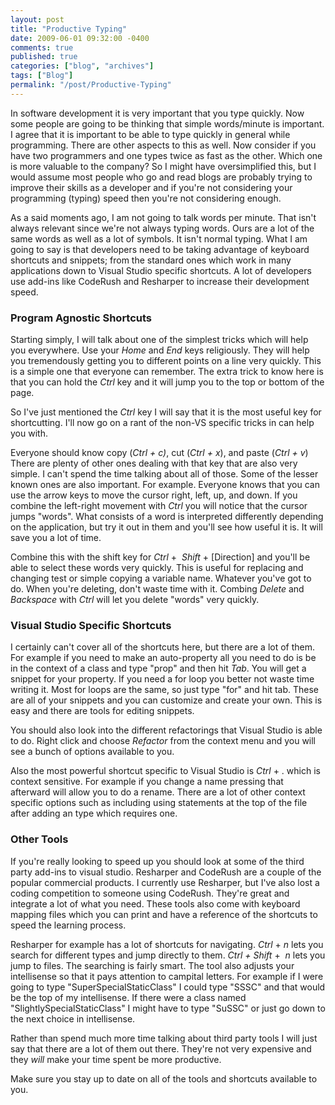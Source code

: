 ```yaml
---
layout: post
title: "Productive Typing"
date: 2009-06-01 09:32:00 -0400
comments: true
published: true
categories: ["blog", "archives"]
tags: ["Blog"]
permalink: "/post/Productive-Typing"
---
```

<!-- more -->

<p>In software development it is very important that you type quickly. Now some people are going to be thinking that simple words/minute is important. I agree that it is important to be able to type quickly in general while programming. There are other aspects to this as well. Now consider if you have two programmers and one types twice as fast as the other. Which one is more valuable to the company? So I might have oversimplified this, but I would assume most people who go and read blogs are probably trying to improve their skills as a developer and if you're not considering your programming (typing) speed then you're not considering enough.</p>
<p>As a said moments ago, I am not going to talk words per minute. That isn't always relevant since we're not always typing words. Ours are a lot of the same words as well as a lot of symbols. It isn't normal typing. What I am going to say is that developers need to be taking advantage of keyboard shortcuts and snippets; from the standard ones which work in many applications down to Visual Studio specific shortcuts. A lot of developers use add-ins like CodeRush and Resharper to increase their development speed.</p>
<h3>Program Agnostic Shortcuts</h3>
<p>Starting simply, I will talk about one of the simplest tricks which will help you everywhere. Use your <em>Home</em> and <em>End</em> keys religiously. They will help you tremendously getting you to different points on a line very quickly. This is a simple one that everyone can remember. The extra trick to know here is that you can hold the <em>Ctrl</em> key and it will jump you to the top or bottom of the page.</p>
<p>So I've just mentioned the <em>Ctrl</em> key I will say that it is the most useful key for shortcutting. I'll now go on a rant of the non-VS specific tricks in can help you with.</p>
<p>Everyone should know copy (<em>Ctrl + c)</em>, cut (<em>Ctrl + x</em>), and paste (<em>Ctrl + v</em>) There are plenty of other ones dealing with that key that are also very simple. I can't spend the time talking about all of those. Some of the lesser known ones are also important. For example. Everyone knows that you can use the arrow keys to move the cursor right, left, up, and down. If you combine the left-right movement with <em>Ctrl</em> you will notice that the cursor jumps "words". What consists of a word is interpreted differently depending on the application, but try it out in them and you'll see how useful it is. It will save you a lot of time.</p>
<p>Combine this with the shift key for <em>Ctrl</em> +<em>&nbsp; Shift</em> + [Direction] and you'll be able to select these words very quickly. This is useful for replacing and changing test or simple copying a variable name. Whatever you've got to do. When you're deleting, don't waste time with it. Combing <em>Delete</em> and <em>Backspace</em> with <em>Ctrl</em> will let you delete "words" very quickly.</p>
<h3>Visual Studio Specific Shortcuts</h3>
<p>I certainly can't cover all of the shortcuts here, but there are a lot of them. For example if you need to make an auto-property all you need to do is be in the context of a class and type "prop" and then hit <em>Tab</em>. You will get a snippet for your property. If you need a for loop you better not waste time writing it. Most for loops are the same, so just type "for" and hit tab. These are all of your snippets and you can customize and create your own. This is easy and there are tools for editing snippets.</p>
<p>You should also look into the different refactorings that Visual Studio is able to do. Right click and choose <em>Refactor</em> from the context menu and you will see a bunch of options available to you.</p>
<p>Also the most powerful shortcut specific to Visual Studio is <em>Ctrl</em> + . which is context sensitive. For example if you change a name pressing that afterward will allow you to do a rename. There are a lot of other context specific options such as including using statements at the top of the file after adding an type which requires one.</p>
<h3>Other Tools</h3>
<p>If you're really looking to speed up you should look at some of the third party add-ins to visual studio. Resharper and CodeRush are a couple of the popular commercial products. I currently use Resharper, but I've also lost a coding competition to someone using CodeRush. They're great and integrate a lot of what you need. These tools also come with keyboard mapping files which you can print and have a reference of the shortcuts to speed the learning process.</p>
<p>Resharper for example has a lot of shortcuts for navigating. <em>Ctrl </em>+ <em>n</em> lets you search for different types and jump directly to them. <em>Ctrl + Shift</em> +<em>&nbsp; n</em> lets you jump to files. The searching is fairly smart. The tool also adjusts your intellisense so that it pays attention to campital letters. For example if I were going to type "SuperSpecialStaticClass" I could type "SSSC" and that would be the top of my intellisense. If there were a class named "SlightlySpecialStaticClass" I might have to type "SuSSC" or just go down to the next choice in intellisense.</p>
<p>Rather than spend much more time talking about third party tools I will just say that there are a lot of them out there. They're not very expensive and they <em>will</em> make your time spent be more productive.</p>
<p>Make sure you stay up to date on all of the tools and shortcuts available to you.</p>
